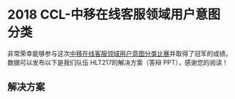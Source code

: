 # 2018 CCL-中移在线客服领域用户意图分类
非常荣幸能够参与这次[中移在线客服领域用户意图分类比赛](http://www.cips-cl.org/static/CCL2018/evaluation-result.html)并取得了冠军的成绩。数据可以发布以下是我们队伍 HLT217的解决方案（答辩 PPT），感谢您的阅读！

## 解决方案



